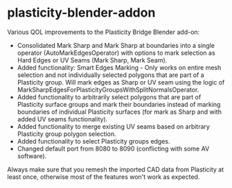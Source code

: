 # plasticity-blender-addon

Various QOL improvements to the Plasticity Bridge Blender add-on:

- Consolidated Mark Sharp and Mark Sharp at boundaries into a single operator (AutoMarkEdgesOperator) with options to mark selection as Hard Edges or UV Seams (Mark Sharp, Mark Seam).
- Added functionality: Smart Edges Marking - Only works on entire mesh selection and not individually selected polygons that are part of a Plasticity group. Will mark edges as Sharp or UV seam using the logic of MarkSharpEdgesForPlasticityGroupsWithSplitNormalsOperator.
- Added functionality to arbitrarily select polygons that are part of Plasticity surface groups and mark their boundaries instead of marking boundaries of individual Plasticity surfaces (for mark as Sharp and with added UV seams functionality).
- Added functionality to merge existing UV seams based on arbitrary Plasticity group polygon selection.
- Added functionality to select Plasticity groups edges.
- Changed default port from 8080 to 8090 (conflicting with some AV software).

Always make sure that you remesh the imported CAD data from Plasticity at least once, otherwise most of the features won't work as expected.
